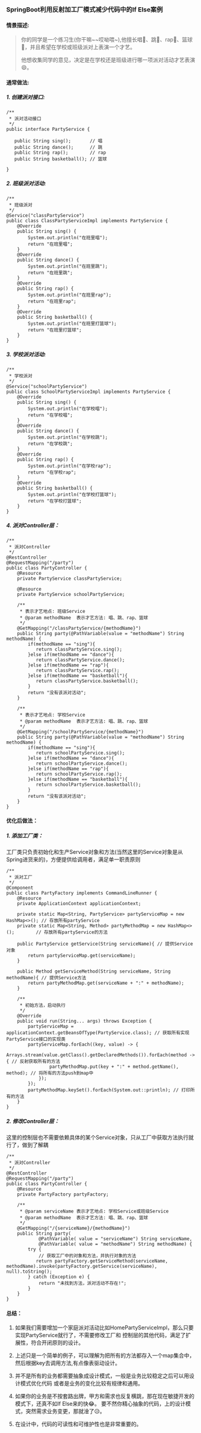 ### SpringBoot利用反射加工厂模式减少代码中的If Else案例

#### 情景描述:
>你的同学是一个练习生(你干嘛~~哎呦喂~),他擅长唱🎤、跳💃、rap👅、篮球🏀，并且希望在学校或班级派对上表演一个才艺。
> 
>他想收集同学的意见，决定是在学校还是班级进行哪一项派对活动才艺表演😄。

#### 通常做法:
##### 1. 创建派对接口:
```
/**
 * 派对活动接口
 */
public interface PartyService {

   public String sing();       // 唱
   public String dance();      // 跳
   public String rap();        // rap
   public String basketball(); // 篮球

}
```

##### 2. 班级派对活动:
```
/**
 * 班级派对
 */
@Service("classPartyService")
public class ClassPartyServiceImpl implements PartyService {
    @Override
    public String sing() {
        System.out.println("在班里唱");
        return "在班里唱";
    }
    @Override
    public String dance() {
        System.out.println("在班里跳");
        return "在班里跳";
    }
    @Override
    public String rap() {
        System.out.println("在班里rap");
        return "在班里rap";
    }
    @Override
    public String basketball() {
        System.out.println("在班里打篮球");
        return "在班里打篮球";
    }
}
```

##### 3. 学校派对活动:
```
/**
 * 学校派对
 */
@Service("schoolPartyService")
public class SchoolPartyServiceImpl implements PartyService {
    @Override
    public String sing() {
        System.out.println("在学校唱");
        return "在学校唱";
    }
    @Override
    public String dance() {
        System.out.println("在学校跳");
        return "在学校跳";
    }
    @Override
    public String rap() {
        System.out.println("在学校rap");
        return "在学校rap";
    }
    @Override
    public String basketball() {
        System.out.println("在学校打篮球");
        return "在学校打篮球";
    }
}
```

##### 4. 派对Controller层：
```
/**
 * 派对Controller
 */
@RestController
@RequestMapping("/party")
public class PartyController {
    @Resource
    private PartyService classPartyService;

    @Resource
    private PartyService schoolPartyService;

    /**
     * 表示才艺地点: 班级Service
     * @param methodName  表示才艺方法: 唱、跳、rap、篮球
     */
    @GetMapping("/classPartyService/{methodName}")
    public String party(@PathVariable(value = "methodName") String methodName) {
        if(methodName == "sing"){
           return classPartyService.sing();
        }else if(methodName == "dance"){
           return classPartyService.dance();
        }else if(methodName == "rap"){
           return classPartyService.rap();
        }else if(methodName == "basketball"){
           return classPartyService.basketball();
        }
        return "没有该派对活动";
    }
    
    /**
     * 表示才艺地点: 学校Service
     * @param methodName  表示才艺方法: 唱、跳、rap、篮球
     */
    @GetMapping("/schoolPartyService/{methodName}")
    public String party(@PathVariable(value = "methodName") String methodName) {
        if(methodName == "sing"){
           return schoolPartyService.sing();
        }else if(methodName == "dance"){
           return schoolPartyService.dance();
        }else if(methodName == "rap"){
           return schoolPartyService.rap();
        }else if(methodName == "basketball"){
           return schoolPartyService.basketball();
        }
        return "没有该派对活动";
    }
}

```

#### 优化后做法：

##### 1. 添加工厂类：
工厂类只负责初始化和生产Service对象和方法(当然这里的Service对象是从Spring进货来的)，方便提供给调用者，满足单一职责原则
```
/**
 * 派对工厂
 */
@Component
public class PartyFactory implements CommandLineRunner {
    @Resource
    private ApplicationContext applicationContext;

    private static Map<String, PartyService> partyServiceMap = new HashMap<>(); // 存放所有partyService
    private static Map<String, Method> partyMethodMap = new HashMap<>();        // 存放所有partyService的方法

    public PartyService getService(String serviceName){ // 提供Service对象
        return partyServiceMap.get(serviceName);
    }

    public Method getServiceMethod(String serviceName, String methodName){ // 提供Service方法
        return partyMethodMap.get(serviceName + ":" + methodName);
    }

    /**
     * 初始方法，启动执行
     */
    @Override
    public void run(String... args) throws Exception {
        partyServiceMap = applicationContext.getBeansOfType(PartyService.class); // 获取所有实现PartyService接口的实现类
        partyServiceMap.forEach((key, value) -> {
            Arrays.stream(value.getClass().getDeclaredMethods()).forEach(method -> { // 反射获取所有的方法
                partyMethodMap.put(key + ":" + method.getName(), method); // 将所有的方法push到map中
            });
        });
        partyMethodMap.keySet().forEach(System.out::println); // 打印所有的方法
    }
}
```

##### 2. 修改Controller层：
这里的控制层也不需要依赖具体的某个Service对象，只从工厂中获取方法执行就行了，做到了解耦
```
/**
 * 派对Controller
 */
@RestController
@RequestMapping("/party")
public class PartyController {
    @Resource
    private PartyFactory partyFactory;

    /**
     * @param serviceName 表示才艺地点: 学校Service或班级Service
     * @param methodName  表示才艺方法: 唱、跳、rap、篮球
     */
    @GetMapping("/{serviceName}/{methodName}")
    public String party(
            @PathVariable( value = "serviceName") String serviceName,
            @PathVariable( value = "methodName") String methodName) {
        try {
            // 获取工厂中的对象和方法，并执行对象的方法
           return partyFactory.getServiceMethod(serviceName, methodName).invoke(partyFactory.getService(serviceName), null).toString();
        } catch (Exception e) {
            return "未找到方法，派对活动不存在!";
        }
    }
}
```

#### 总结：

1. 如果我们需要增加一个家庭派对活动比如HomePartyServiceImpl，那么只要实现PartyService就行了，不需要修改工厂和
   控制层的其他代码，满足了扩展性，符合开闭原则的设计。


2. 上述只是一个简单的例子，可以理解为把所有的方法都存入一个map集合中，然后根据key去调用方法,有点像表驱动设计。


3. 并不是所有的业务都需要抽象成设计模式，一般是业务比较稳定之后可以用设计模式优化代码
   或者是业务的变化比较有规律和通用。
   

4. 如果你的业务是不按套路出牌，甲方和需求也反复横跳，那在现在敏捷开发的模式下，还真不如If Else来的快😂。
   要不然你精心抽象的代码，上的设计模式，突然需求业务变更，那就淦了😥。
   
   
5. 在设计中，代码的可读性和可维护性也是非常重要的。
   
